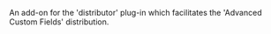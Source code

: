 An add-on for the 'distributor' plug-in which facilitates the 'Advanced Custom Fields' distribution.
